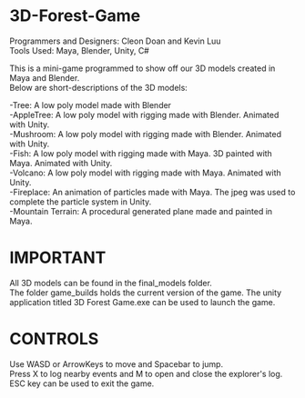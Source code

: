# 3D-Forest-Game
Programmers and Designers: Cleon Doan and Kevin Luu  
Tools Used: Maya, Blender, Unity, C#  

This is a mini-game programmed to show off our 3D models created in Maya and Blender.   
Below are short-descriptions of the 3D models:  

-Tree: A low poly model made with Blender  
-AppleTree: A low poly model with rigging made with Blender. Animated with Unity.  
-Mushroom: A low poly model with rigging made with Blender. Animated with Unity.  
-Fish: A low poly model with rigging made with Maya. 3D painted with Maya. Animated with Unity.  
-Volcano: A low poly model with rigging made with Maya. Animated with Unity.  
-Fireplace: An animation of particles made with Maya. The jpeg was used to complete the particle system in Unity.  
-Mountain Terrain: A procedural generated plane made and painted in Maya.
  
# IMPORTANT
  
All 3D models can be found in the final_models folder.  
The folder game_builds holds the current version of the game. The unity application titled 3D Forest Game.exe can be used to launch the game.  

# CONTROLS  
  
Use WASD or ArrowKeys to move and Spacebar to jump.  
Press X to log nearby events and M to open and close the explorer's log.
ESC key can be used to exit the game.
